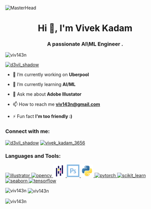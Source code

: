 ![MasterHead](https://cdn.dribbble.com/users/1162077/screenshots/3848914/programmer.gif)
<h1 align="center">Hi 👋, I'm Vivek Kadam</h1>
<h3 align="center">A passionate AI\ML Engineer .</h3>

<p align="left"> <img src="https://komarev.com/ghpvc/?username=viv143n&label=Profile%20views&color=0e75b6&style=flat" alt="viv143n" /> </p>

<p align="left"> <a href="https://twitter.com/d3vil_shadow" target="blank"><img src="https://img.shields.io/twitter/follow/d3vil_shadow?logo=twitter&style=for-the-badge" alt="d3vil_shadow" /></a> </p>

- 🔭 I’m currently working on **Uberpool**

- 🌱 I’m currently learning **AI/ML**

- 💬 Ask me about **Adobe Illustator**

- 📫 How to reach me **viv143n@gmail.com**

- ⚡ Fun fact **I'm too friendly :)**

<h3 align="left">Connect with me:</h3>
<p align="left">
<a href="https://twitter.com/d3vil_shadow" target="blank"><img align="center" src="https://raw.githubusercontent.com/rahuldkjain/github-profile-readme-generator/master/src/images/icons/Social/twitter.svg" alt="d3vil_shadow" height="30" width="40" /></a>
<a href="https://instagram.com/vivek_kadam_3656" target="blank"><img align="center" src="https://raw.githubusercontent.com/rahuldkjain/github-profile-readme-generator/master/src/images/icons/Social/instagram.svg" alt="vivek_kadam_3656" height="30" width="40" /></a>
</p>

<h3 align="left">Languages and Tools:</h3>
<p align="left"> <a href="https://www.adobe.com/in/products/illustrator.html" target="_blank" rel="noreferrer"> <img src="https://www.vectorlogo.zone/logos/adobe_illustrator/adobe_illustrator-icon.svg" alt="illustrator" width="40" height="40"/> </a> <a href="https://opencv.org/" target="_blank" rel="noreferrer"> <img src="https://www.vectorlogo.zone/logos/opencv/opencv-icon.svg" alt="opencv" width="40" height="40"/> </a> <a href="https://pandas.pydata.org/" target="_blank" rel="noreferrer"> <img src="https://raw.githubusercontent.com/devicons/devicon/2ae2a900d2f041da66e950e4d48052658d850630/icons/pandas/pandas-original.svg" alt="pandas" width="40" height="40"/> </a> <a href="https://www.photoshop.com/en" target="_blank" rel="noreferrer"> <img src="https://raw.githubusercontent.com/devicons/devicon/master/icons/photoshop/photoshop-line.svg" alt="photoshop" width="40" height="40"/> </a> <a href="https://www.python.org" target="_blank" rel="noreferrer"> <img src="https://raw.githubusercontent.com/devicons/devicon/master/icons/python/python-original.svg" alt="python" width="40" height="40"/> </a> <a href="https://pytorch.org/" target="_blank" rel="noreferrer"> <img src="https://www.vectorlogo.zone/logos/pytorch/pytorch-icon.svg" alt="pytorch" width="40" height="40"/> </a> <a href="https://scikit-learn.org/" target="_blank" rel="noreferrer"> <img src="https://upload.wikimedia.org/wikipedia/commons/0/05/Scikit_learn_logo_small.svg" alt="scikit_learn" width="40" height="40"/> </a> <a href="https://seaborn.pydata.org/" target="_blank" rel="noreferrer"> <img src="https://seaborn.pydata.org/_images/logo-mark-lightbg.svg" alt="seaborn" width="40" height="40"/> </a> <a href="https://www.tensorflow.org" target="_blank" rel="noreferrer"> <img src="https://www.vectorlogo.zone/logos/tensorflow/tensorflow-icon.svg" alt="tensorflow" width="40" height="40"/> </a> </p>

<p><img align="left" src="https://github-readme-stats.vercel.app/api/top-langs?username=viv143n&show_icons=true&locale=en&layout=compact" alt="viv143n" /></p>

<p>&nbsp;<img align="center" src="https://github-readme-stats.vercel.app/api?username=viv143n&show_icons=true&locale=en" alt="viv143n" /></p>

<p><img align="center" src="https://github-readme-streak-stats.herokuapp.com/?user=viv143n&" alt="viv143n" /></p>

